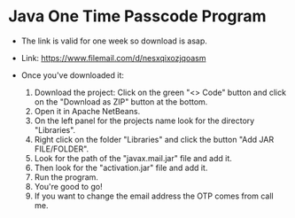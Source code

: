 ﻿# Java One Time Passcode Program

- The link is valid for one week so download is asap.

- Link: https://www.filemail.com/d/nesxqixozjqoasm

- Once you've downloaded it:
  1. Download the project: Click on the green "<> Code" button and click on the "Download as ZIP" button at the bottom.
  2. Open it in Apache NetBeans.
  3. On the left panel for the projects name look for the directory "Libraries".
  4. Right click on the folder "Libraries" and click the button "Add JAR FILE/FOLDER".
  5. Look for the path of the "javax.mail.jar" file and add it.
  6. Then look for the "activation.jar" file and add it.
  7. Run the program.
  8. You're good to go!
  9. If you want to change the email address the OTP comes from call me.

